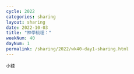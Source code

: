 ```yaml
---
cycle: 2022
categories: sharing
layout: sharing
date: 2022-10-03
title: "神學梳理："
weekNum: 40
dayNum: 1
permalink: /sharing/2022/wk40-day1-sharing.html
---
```


[](https://eccseattle.github.io/media/sharing/2022/wk040/2022-10-03-bin.m4a)

`小錢`
